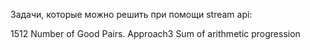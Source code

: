 Задачи, которые можно решить при помощи stream api:

1512 Number of Good Pairs. Approach3 Sum of arithmetic progression
